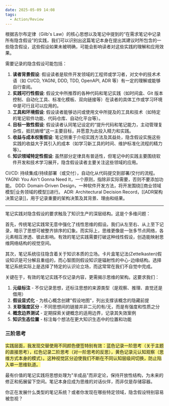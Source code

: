 ```yaml
---
date: 2025-05-09 14:08
tags:
  - Action/Review
---
```


根据吉尔布定律（Gilb's Law）的核心思想以及笔记中提到的“在需求笔记中记录所有隐含假设”的实践，我们可以识别出这篇笔记本身在提出其建议时所包含的一些隐含假设，这些假设如果未被明确，可能会影响读者对这些实践的理解和应用效果。

需要记录的隐含假设可能包括：

1. **读者背景假设**: 假设读者是软件开发领域的工程师或学习者，对文中的技术术语（如 CI/CD, YAGNI, DDD, TDD, OpenAPI, ADR 等）有一定的理解或能够自行查阅。
2. **实践可行性假设**: 假设文中所推荐的各种代码和笔记实践（如时间盒、Git 版本控制、自动化工具、标准化模板、双向链接等）在读者的具体工作或学习环境中是可行且可以应用的。
3. **工具和环境假设**: 假设读者能够访问或使用文中所提及的工具和技术（如特定的笔记软件功能、代码仓库、自动化平台等）。
4. **目标一致性假设**: 假设读者认同笔记设定的“提升代码和笔记能力，主动管理复杂性，抵抗熵增”这一主要目标，并愿意为此投入精力和实践。
5. **收益与成本权衡假设**: 笔记侧重于介绍实践方法及其益处，隐含假设实施这些实践的收益大于其引入的成本（如学习新工具的时间、维护标准化流程的精力等）。
6. **知识领域特定性假设**: 虽然部分定律具有普适性，但笔记中的实践主要围绕软件开发和技术学习展开，隐含假设读者主要关注这些领域的应用。

CI/CD: 持续集成/持续部署（或交付），自动化从代码提交到部署/交付的流程。
YAGNI: You Ain't Gonna Need It，一个原则，指除非实际需要，否则不要添加功能。
DDD: Domain-Driven Design，一种软件开发方法，将开发围绕[[商业领域模型|业务领域的模型]]进行。
ADR: Architectural Decision Record，[[ADR架构决策记录]]，用于记录重要的架构决策及其背景、理由和结果。

---
笔记实践对隐含假设的要求触及了知识生产的深层结构。这是个多维问题：

首先，传统笔记实践常无意中强化了线性思维的假设。我们从左至右、从上至下记录，暗示了思想可被整齐排序的幻象。而实际上，思维更像是一张多节点网络，各元素相互渗透、彼此影响。有效的笔记实践需要打破这种线性假设，创造能映射思维网络结构的视觉空间。

其次，笔记系统往往隐含着关于知识本质的立场。卡片盒笔记法(Zettelkasten)假设知识是可分解且重组的，而心智图则假设知识是辐射性的中心-边缘结构。选择笔记系统实际上是选择了特定的认识论立场，而这常常在我们不自觉中完成。

关键在于，有效的笔记实践不仅记录内容，更需揭示思维的架构。这要求我们：

1. **元级标注** - 不仅记录思想，还标注思想的来源类型（是观察、推理、直觉还是借用）
2. **假设显式化** - 为核心概念创建"假设地图"，列出支撑该概念的隐藏前提
3. **关联强度区分** - 不同思想间的链接并非二元的有/无，而是有强度和性质之分
4. **概念边界测试** - 定期探索关键概念的适用边界，记录其失效案例
5. **知识生态位置** - 标注每个想法在更大知识生态中的位置和功能
### 三阶思考
<span style="background:#fff88f">实践层面，我发现交替使用不同颜色便签特别有效：蓝色记录一阶思考（关于主题的直接思考），红色记录二阶思考（对一阶思考的反思），黄色记录元认知观察（思维方式本身的模式）。这种视觉区分迫使我们不断在不同认知层级间切换，防止陷入单一思维轨道。</span>

最有价值的笔记实践将思想处理为"半成品"而非定论，保持开放性结构，为未来的修正和拓展留下空间。笔记本身应成为思维的对话伙伴，而非仅是存储容器。

你正在发展什么类型的笔记系统？或者你发现在哪些特定领域，隐含假设特别容易被忽视？